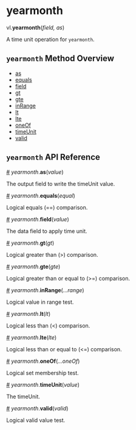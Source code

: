 # yearmonth

vl.<b>yearmonth</b>(<em>field, as</em>)

A time unit operation for <code>yearmonth</code>.

## <code>yearmonth</code> Method Overview

* <a href="#as">as</a>
* <a href="#equals">equals</a>
* <a href="#field">field</a>
* <a href="#gt">gt</a>
* <a href="#gte">gte</a>
* <a href="#inRange">inRange</a>
* <a href="#lt">lt</a>
* <a href="#lte">lte</a>
* <a href="#oneOf">oneOf</a>
* <a href="#timeUnit">timeUnit</a>
* <a href="#valid">valid</a>

## <code>yearmonth</code> API Reference

<a id="as" href="#as">#</a>
<em>yearmonth</em>.<b>as</b>(<em>value</em>)

The output field to write the timeUnit value.

<a id="equals" href="#equals">#</a>
<em>yearmonth</em>.<b>equals</b>(<em>equal</em>)

Logical equals (==) comparison.

<a id="field" href="#field">#</a>
<em>yearmonth</em>.<b>field</b>(<em>value</em>)

The data field to apply time unit.

<a id="gt" href="#gt">#</a>
<em>yearmonth</em>.<b>gt</b>(<em>gt</em>)

Logical greater than (>) comparison.

<a id="gte" href="#gte">#</a>
<em>yearmonth</em>.<b>gte</b>(<em>gte</em>)

Logical greater than or equal to (>=) comparison.

<a id="inRange" href="#inRange">#</a>
<em>yearmonth</em>.<b>inRange</b>(<em>...range</em>)

Logical value in range test.

<a id="lt" href="#lt">#</a>
<em>yearmonth</em>.<b>lt</b>(<em>lt</em>)

Logical less than (<) comparison.

<a id="lte" href="#lte">#</a>
<em>yearmonth</em>.<b>lte</b>(<em>lte</em>)

Logical less than or equal to (<=) comparison.

<a id="oneOf" href="#oneOf">#</a>
<em>yearmonth</em>.<b>oneOf</b>(<em>...oneOf</em>)

Logical set membership test.

<a id="timeUnit" href="#timeUnit">#</a>
<em>yearmonth</em>.<b>timeUnit</b>(<em>value</em>)

The timeUnit.

<a id="valid" href="#valid">#</a>
<em>yearmonth</em>.<b>valid</b>(<em>valid</em>)

Logical valid value test.

